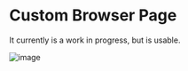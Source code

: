 # Custom Browser Page

It currently is a work in progress, but is usable.

![image](https://i.imgur.com/PULCxmO.png)

